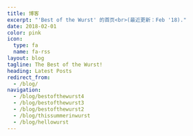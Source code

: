 ```yaml
---
title: 博客
excerpt: "'Best of the Wurst' 的首页<br>(最近更新：Feb '18)."
date: 2018-02-01
color: pink
icon:
  type: fa
  name: fa-rss
layout: blog
tagline: The Best of the Wurst!
heading: Latest Posts
redirect_from:
  - /blog/
navigation:
  - /blog/bestofthewurst4
  - /blog/bestofthewurst3
  - /blog/bestofthewurst2
  - /blog/thissummerinwurst
  - /blog/hellowurst
---
```

